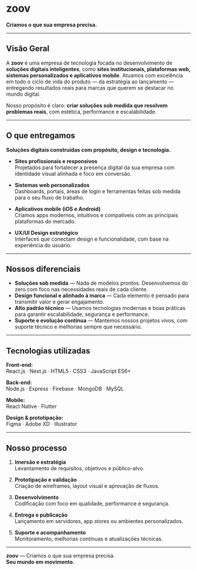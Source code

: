 

# zoov 
**Criamos o que sua empresa precisa.**

---

## Visão Geral

A **zoov** é uma empresa de tecnologia focada no desenvolvimento de **soluções digitais inteligentes**, como **sites institucionais, plataformas web, sistemas personalizados e aplicativos mobile**. Atuamos com excelência em todo o ciclo de vida do produto — da estratégia ao lançamento — entregando resultados reais para marcas que querem se destacar no mundo digital.

Nosso propósito é claro: **criar soluções sob medida que resolvem problemas reais**, com estética, performance e escalabilidade.

---

## O que entregamos

**Soluções digitais construídas com propósito, design e tecnologia.**

- **Sites profissionais e responsivos**  
  Projetados para fortalecer a presença digital da sua empresa com identidade visual alinhada e foco em conversão.

- **Sistemas web personalizados**  
  Dashboards, portais, áreas de login e ferramentas feitas sob medida para o seu fluxo de trabalho.

- **Aplicativos mobile (iOS e Android)**  
  Criamos apps modernos, intuitivos e compatíveis com as principais plataformas do mercado.

- **UX/UI Design estratégico**  
  Interfaces que conectam design e funcionalidade, com base na experiência do usuário.

---

## Nossos diferenciais

- **Soluções sob medida** — Nada de modelos prontos. Desenvolvemos do zero com foco nas necessidades reais de cada cliente.  
- **Design funcional e alinhado à marca** — Cada elemento é pensado para transmitir valor e gerar engajamento.  
- **Alto padrão técnico** — Usamos tecnologias modernas e boas práticas para garantir escalabilidade, segurança e performance.  
- **Suporte e evolução contínua** — Mantemos nossos projetos vivos, com suporte técnico e melhorias sempre que necessário.

---

## Tecnologias utilizadas

**Front-end:**  
React.js · Next.js · HTML5 · CSS3 · JavaScript ES6+

**Back-end:**  
Node.js · Express · Firebase · MongoDB · MySQL

**Mobile:**  
React Native · Flutter

**Design & prototipação:**  
Figma · Adobe XD · Illustrator

---

## Nosso processo

1. **Imersão e estratégia**  
   Levantamento de requisitos, objetivos e público-alvo.

2. **Prototipação e validação**  
   Criação de wireframes, layout visual e aprovação de fluxos.

3. **Desenvolvimento**  
   Codificação com foco em qualidade, performance e segurança.

4. **Entrega e publicação**  
   Lançamento em servidores, app stores ou ambientes personalizados.

5. **Suporte e acompanhamento**  
   Monitoramento, melhorias contínuas e atualizações técnicas.

---

**zoov** — Criamos o que sua empresa precisa.  
**Seu mundo em movimento.**
